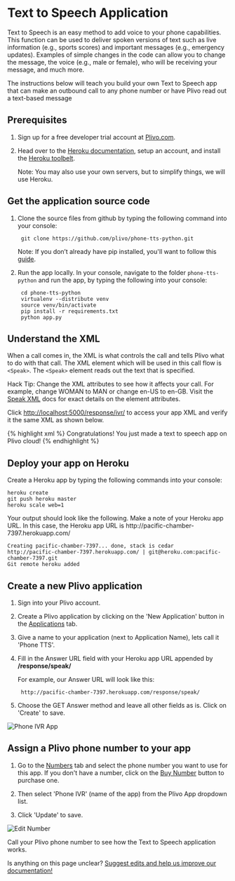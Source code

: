 # Text to Speech Application

Text to Speech is an easy method to add voice to your phone capabilities.
This function can be used to deliver spoken versions of text such as live
information (e.g., sports scores) and important messages (e.g., emergency updates).
Examples of simple changes in the code can allow you to change the message,
the voice (e.g., male or female), who will be receiving your message, and much more.

The instructions below will teach you build your own Text to Speech app that
can make an outbound call to any phone number or have Plivo read out a text-based message

## Prerequisites

1. Sign up for a free developer trial account at [Plivo.com](https://manage.plivo.com/accounts/register/).

2. Head over to the [Heroku documentation](https://devcenter.heroku.com/articles/quickstart),
    setup an account, and install the [Heroku toolbelt](https://toolbelt.heroku.com/).

    <div class="doc-note">Note: You may also use your own servers, but to simplify things, we will use Heroku.</div>


## Get the application source code


1. Clone the source files from github by typing the following command into your console:

        git clone https://github.com/plivo/phone-tts-python.git


    <div class="doc-note">Note: If you don’t already have pip installed, you'll want to follow this <a href="http://www.pip-installer.org/en/latest/installing.html">guide</a>.</div>

2. Run the app locally. In your console, navigate to the folder `phone-tts-python` and run the app,
    by typing the following into your console:

        cd phone-tts-python
        virtualenv --distribute venv
        source venv/bin/activate
        pip install -r requirements.txt
        python app.py


## Understand the XML

When a call comes in, the XML is what controls the call and
tells Plivo what to do with that call. The XML element which will be
used in this call flow is `<Speak>`. The `<Speak>` element reads out the
text that is specified.

Hack Tip: Change the <Speak> XML attributes to see how it affects your call.
For example, change WOMAN to MAN or change en-US to en-GB. Visit the [Speak XML](/docs/xml/speak/) docs
for exact details on the element attributes.

Click [http://localhost:5000/response/ivr/](http://localhost:5000/response/speak/) to access your app XML and verify it the
same XML as shown below.

{% highlight xml %}
<Response>
    <Speak language="en-US" loop="1" voice="WOMAN">
        Congratulations! You just made a text to speech app on Plivo cloud!
    </Speak>
</Response>
{% endhighlight %}


## Deploy your app on Heroku

Create a Heroku app by typing the following commands into your console:

    heroku create
    git push heroku master
    heroku scale web=1


<div class="doc-note">
Your output should look like the following. Make a note of your Heroku app URL. In this case, the Heroku app URL is http://pacific-chamber-7397.herokuapp.com/
</div>


    Creating pacific-chamber-7397... done, stack is cedar
    http://pacific-chamber-7397.herokuapp.com/ | git@heroku.com:pacific-chamber-7397.git
    Git remote heroku added



## Create a new Plivo application

1. Sign into your Plivo account.

2. Create a Plivo application by clicking on the 'New Application' button in the [Applications](https://manage.plivo.com/app/) tab.

3. Give a name to your application (next to Application Name), lets call it 'Phone TTS'.

4. Fill in the Answer URL field with your Heroku app URL appended by **/response/speak/**

    For example, our Answer URL will look like this:

        http://pacific-chamber-7397.herokuapp.com/response/speak/

5. Choose the GET Answer method and leave all other fields as is. Click on 'Create' to save.

![Phone IVR App](https://www.plivo.com/assets/docs/create-application-phone-tts.png)


## Assign a Plivo phone number to your app

1. Go to the [Numbers](https://manage.plivo.com/number) tab and select the phone number you want to use for this app. If you don't have a number, click on the [Buy Number](https://manage.plivo.com/number/search/) button to purchase one.

2. Then select 'Phone IVR' (name of the app) from the Plivo App dropdown list.

3. Click 'Update' to save.


![Edit Number](https://www.plivo.com/assets/docs/edit-number-phone-tts.png)


Call your Plivo phone number to see how the Text to Speech application works.


Is anything on this page unclear? [Suggest edits and help us improve our documentation!](/contact/support/)
